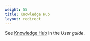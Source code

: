 ```yaml
---
weight: 55
title: Knowledge Hub
layout: redirect
---
```


See [Knowledge Hub](/users-guide/getting-started/#knowledge-hub) in the *User guide*.
